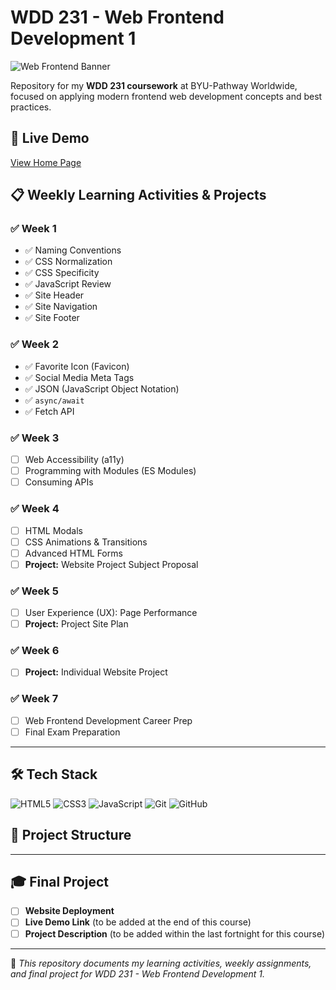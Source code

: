 # WDD 231 - Web Frontend Development 1

![Web Frontend Banner](https://dummyimage.com/800x200/0d6efd/ffffff&text=Web+Frontend+Development+1)


Repository for my **WDD 231 coursework** at BYU-Pathway Worldwide, focused on applying modern frontend web development concepts and best practices.

## 🚀 Live Demo
[View Home Page](https://sanctagee.github.io/wdd231/)

## 📋 Weekly Learning Activities & Projects

### ✅ Week 1
- ✅ Naming Conventions  
- ✅ CSS Normalization  
- ✅ CSS Specificity  
- ✅ JavaScript Review  
- ✅ Site Header  
- ✅ Site Navigation  
- ✅ Site Footer  

### ✅ Week 2
- ✅ Favorite Icon (Favicon)  
- ✅ Social Media Meta Tags  
- ✅ JSON (JavaScript Object Notation)  
- ✅ `async/await`  
- ✅ Fetch API  

### ✅ Week 3
- [ ] Web Accessibility (a11y)  
- [ ] Programming with Modules (ES Modules)  
- [ ] Consuming APIs  

### ✅ Week 4
- [ ] HTML Modals  
- [ ] CSS Animations & Transitions  
- [ ] Advanced HTML Forms  
- [ ] **Project:** Website Project Subject Proposal  

### ✅ Week 5
- [ ] User Experience (UX): Page Performance  
- [ ] **Project:** Project Site Plan  

### ✅ Week 6
- [ ] **Project:** Individual Website Project  

### ✅ Week 7
- [ ] Web Frontend Development Career Prep  
- [ ] Final Exam Preparation  

---

## 🛠️ Tech Stack
![HTML5](https://img.shields.io/badge/HTML5-E34F26?logo=html5&logoColor=white)
![CSS3](https://img.shields.io/badge/CSS3-1572B6?logo=css3&logoColor=white)
![JavaScript](https://img.shields.io/badge/JavaScript-F7DF1E?logo=javascript&logoColor=black)
![Git](https://img.shields.io/badge/Git-F05032?logo=git&logoColor=white)
![GitHub](https://img.shields.io/badge/GitHub-181717?logo=github&logoColor=white)

## 📂 Project Structure



---

## 🎓 Final Project
- [ ] **Website Deployment**  
- [ ] **Live Demo Link** (to be added at the end of this course)  
- [ ] **Project Description** (to be added within the last fortnight for this course)  

---

📌 *This repository documents my learning activities, weekly assignments, and final project for WDD 231 - Web Frontend Development 1.*  


